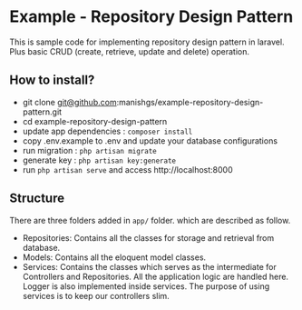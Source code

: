 # Example - Repository Design Pattern
This is sample code for implementing repository design pattern in laravel. Plus basic CRUD (create, retrieve, update and delete) operation.

## How to install?
* git clone git@github.com:manishgs/example-repository-design-pattern.git
* cd example-repository-design-pattern
* update app dependencies : `composer install`
* copy .env.example to .env and update your database configurations
* run migration : `php artisan migrate`
* generate key : `php artisan key:generate`
* run `php artisan serve` and access http://localhost:8000


## Structure

There are three folders added in `app/` folder. which are described as follow.
- Repositories: Contains all the classes for storage and retrieval from database. 
- Models: Contains all the eloquent model classes.
- Services: Contains the classes which serves as the intermediate for Controllers and Repositories. 
All the application logic are handled here. Logger is also implemented inside services. 
The purpose of using services is to keep our controllers slim.

